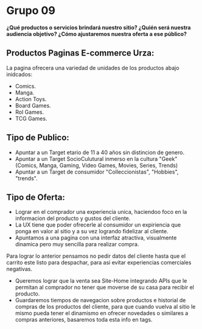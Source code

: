 # Grupo 09

**¿Qué productos o servicios brindará nuestro sitio? ¿Quién será nuestra audiencia
objetivo? ¿Cómo ajustaremos nuestra oferta a ese público?**

## Productos Paginas E-commerce Urza:

La pagina ofrecera una variedad de unidades de los productos abajo inidcados:

- Comics.
- Manga.
- Action Toys.
- Board Games.
- Rol Games.
- TCG Games.

## Tipo de Publico:

- Apuntar a un Target etario de 11 a 40 años sin distincion de genero.
- Apuntar a un Target SocioCulutural inmerso en la cultura "Geek"(Comics, Manga, Gaming, Video Games, Movies, Series, Trends)
- Apuntar a un Target de consumidor "Colleccionistas", "Hobbies", "trends".

## Tipo de Oferta:

- Lograr en el comprador una experiencia unica, haciendoo foco en la informacion del producto y gustos del cliente.
- La UX tiene que poder ofrecerle al consumidor un expiriencia que ponga en valor al sitio y a su vez logrando fidelizar al cliente.
- Apuntamos a una pagina con una interfaz atractiva, visualmente dinamica pero muy sencilla para realizar compra.

Para lograr lo anterior pensamos no pedir datos del cliente hasta que el carrito este listo para despachar, para asi evitar experiencias comerciales negativas.

- Queremos lograr que la venta sea Site-Home integrando APIs que le permitan al comprador no tener que moverse de su casa para recibir el producto.
- Guardaremos tiempos de navegacion sobre productos e historial de compras de los productos del cliente, para que cuando vuelva al sitio le mismo pueda tener el dinamismo en ofrecer novedades o similares a compras anteriores, basaremos toda esta info en tags.
